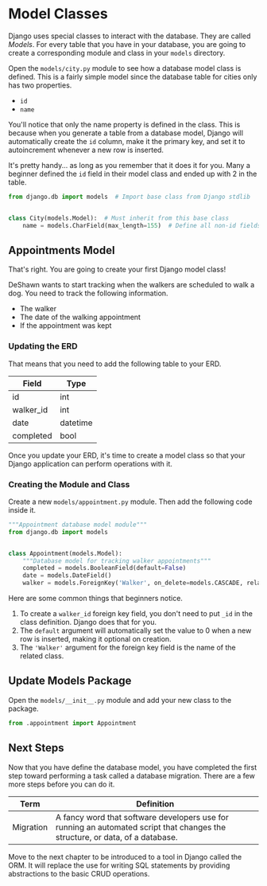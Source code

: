 # Model Classes

Django uses special classes to interact with the database. They are called _Models_. For every table that you have in your database, you are going to create a corresponding module and class in your `models` directory.

Open the `models/city.py` module to see how a database model class is defined. This is a fairly simple model since the database table for cities only has two properties.

* `id`
* `name`

You'll notice that only the name property is defined in the class. This is because when you generate a table from a database model, Django will automatically create the `id` column, make it the primary key, and set it to autoincrement whenever a new row is inserted.

It's pretty handy... as long as you remember that it does it for you. Many a beginner defined the `id` field in their model class and ended up with 2 in the table.

```py
from django.db import models  # Import base class from Django stdlib


class City(models.Model):  # Must inherit from this base class
    name = models.CharField(max_length=155)  # Define all non-id fields
```

## Appointments Model

That's right. You are going to create your first Django model class!

DeShawn wants to start tracking when the walkers are scheduled to walk a dog. You need to track the following information.

* The walker
* The date of the walking appointment
* If the appointment was kept

### Updating the ERD

That means that you need to add the following table to your ERD.

| Field | Type |
|--|--|
| id | int |
| walker_id | int |
| date | datetime |
| completed | bool |

Once you update your ERD, it's time to create a model class so that your Django application can perform operations with it.

### Creating the Module and Class

Create a new `models/appointment.py` module. Then add the following code inside it.

```py
"""Appointment database model module"""
from django.db import models


class Appointment(models.Model):
    """Database model for tracking walker appointments"""
    completed = models.BooleanField(default=False)
    date = models.DateField()
    walker = models.ForeignKey('Walker', on_delete=models.CASCADE, related_name='appointments')
```

Here are some common things that beginners notice.

1. To create a `walker_id` foreign key field, you don't need to put `_id` in the class definition. Django does that for you.
2. The `default` argument will automatically set the value to 0 when a new row is inserted, making it optional on creation.
4. The `'Walker'` argument for the foreign key field is the name of the related class.

## Update Models Package

Open the `models/__init__.py` module and add your new class to the package.

```py
from .appointment import Appointment
```

## Next Steps

Now that you have define the database model, you have completed the first step toward performing a task called a database migration. There are a few more steps before you can do it.

| Term | Definition |
| --| --|
| Migration | A fancy word that software developers use for running an automated script that changes the structure, or data, of a database. |

Move to the next chapter to be introduced to a tool in Django called the ORM. It will replace the use for writing SQL statements by providing abstractions to the basic CRUD operations.
